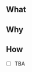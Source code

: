 <!-- High level overview of task -->
## What



<!-- Reason for task -->
## Why



<!-- Checklist of success/ acceptance criteria -->
## How

- [ ] TBA
